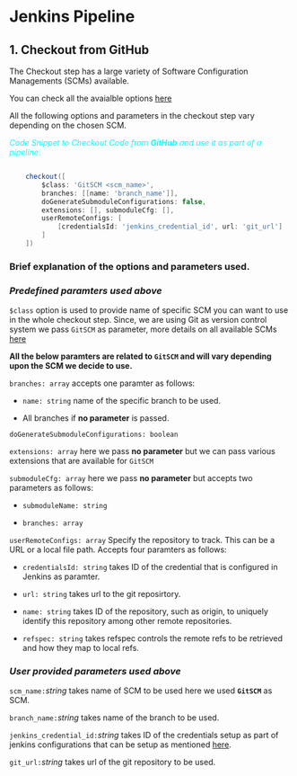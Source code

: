 # Jenkins Pipeline

## 1. Checkout from GitHub 

The Checkout step has a large variety of Software Configuration Managements (SCMs) available. 

You can check all the avaialble options [here](https://jenkins.io/doc/pipeline/steps/workflow-scm-step/)

All the following options and parameters in the checkout step vary depending on the chosen SCM.

<span style="color:cyan">*Code Snippet to Checkout Code from **GitHub** and use it as part of a pipeline.*</span>


```groovy

    checkout([
        $class: 'GitSCM <scm_name>', 
        branches: [[name: 'branch_name']], 
        doGenerateSubmoduleConfigurations: false, 
        extensions: [], submoduleCfg: [], 
        userRemoteConfigs: [
            [credentialsId: 'jenkins_credential_id', url: 'git_url']
        ]
    ])

```

### Brief explanation of the options and parameters used.

### *Predefined paramters used above*

`$class` option is used to provide name of specific SCM you can want to use in the whole checkout step. Since, we are using Git as version control system we pass `GitSCM` as parameter, more details on all available SCMs [here](https://jenkins.io/doc/pipeline/steps/workflow-scm-step/)

**All the below paramters are related to `GitSCM` and will vary depending upon the SCM we decide to use.**

`branches: array` accepts one paramter as follows:

- `name: string` name of the specific branch to be used.

- All branches if **no parameter** is passed.


`doGenerateSubmoduleConfigurations: boolean`

`extensions: array` here we pass **no parameter** but we can pass various extensions that are available for `GitSCM` 

`submoduleCfg: array` here we pass **no parameter** but accepts two parameters as follows:

- `submoduleName: string`

- `branches: array`

`userRemoteConfigs: array` Specify the repository to track. This can be a URL or a local file path. Accepts four paramters as follows:



- `credentialsId: string` takes ID of the credential that is configured in Jenkins as paramter. 

- `url: string` takes url to the git reposirtory.

- `name: string` takes ID of the repository, such as origin, to uniquely identify this repository among other remote repositories.

- `refspec: string` takes refspec controls the remote refs to be retrieved and how they map to local refs.

### *User provided parameters used above*

`scm_name:`*string* takes name of SCM to be used here we used **`GitSCM`** as SCM.

`branch_name:`*string* takes name of the branch to be used.

`jenkins_credential_id:`*string* takes ID of the credentials setup as part of jenkins configurations that can be setup as mentioned [here](https://github.com/nehalkhan2410/CI-CD/blob/master/jenkinsConfig.md). 

`git_url:`*string* takes url of the git repository to be used. 

